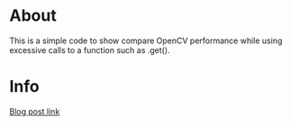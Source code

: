 # About

This is a simple code to show compare OpenCV performance while using excessive calls to a function such as .get(). 

# Info

[Blog post link](https://jeanvitor.com/mat-class-opencv-java/)
